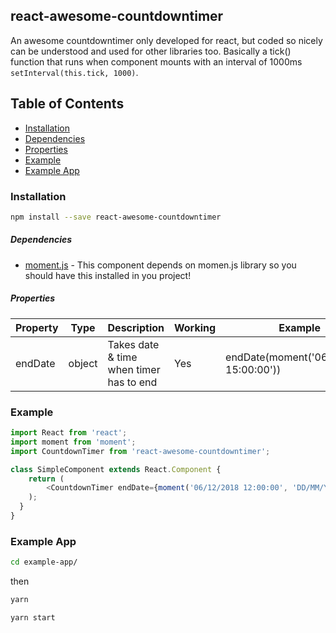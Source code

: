 ## react-awesome-countdowntimer
An awesome countdowntimer only developed for react, but coded so nicely can be understood and used for other libraries too. Basically a tick() function that runs when component mounts with an interval of 1000ms ``` setInterval(this.tick, 1000) ```.

## Table of Contents

- [Installation](#installation)
- [Dependencies](#dependencies)
- [Properties](#properties)
- [Example](#example)
- [Example App](#example-app)


### Installation
```bash
npm install --save react-awesome-countdowntimer
```
##### Dependencies
* [moment.js](https://momentjs.com) - This component depends on momen.js library so you should have this installed in you project!

##### Properties
|    Property    | Type |          Description          | Working           | Example |
| -------------  | ---- |          -----------          | -------          | ------- |
| endDate  | object | Takes date & time when timer has to end | Yes | endDate(moment('06/18/2018 15:00:00'))

### Example
```js
import React from 'react';
import moment from 'moment';
import CountdownTimer from 'react-awesome-countdowntimer';

class SimpleComponent extends React.Component {
    return (
        <CountdownTimer endDate={moment('06/12/2018 12:00:00', 'DD/MM/YYYY hh:mm:ss')}/>
    );
  }
}

```

### Example App
```bash
cd example-app/
```

then
```bash
yarn
```
```bash
yarn start
```
